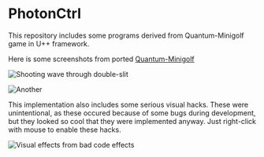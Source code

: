 # PhotonCtrl

This repository includes some programs derived from Quantum-Minigolf game in U++ framework.

Here is some screenshots from ported [Quantum-Minigolf](http://quantumminigolf.sourceforge.net/)

![Shooting wave through double-slit](https://github.com/sppp/PhotonCtrl/raw/master/docs/doubleslit1.jpg)

![Another](https://github.com/sppp/PhotonCtrl/raw/master/docs/babinet.jpg)

This implementation also includes some serious visual hacks. These were unintentional, as these occured because of some bugs during development, but they looked so cool that they were implemented anyway.
Just right-click with mouse to enable these hacks.

![Visual effects from bad code effects](https://github.com/sppp/PhotonCtrl/raw/master/docs/hacks.jpg)
